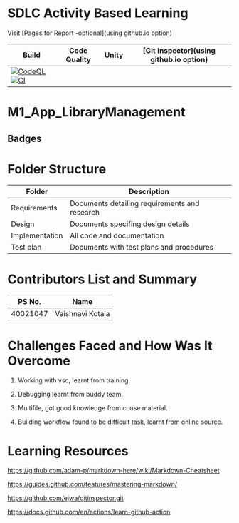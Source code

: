 # SDLC Activity Based Learning
Visit [Pages for Report -optional](using github.io option)

|Build|Code Quality|	Unity|	[Git Inspector](using github.io option)|
|------|-----------|------|----------------------------------------|
|[![CodeQL](https://github.com/cschlosser/doxdocgen/actions/workflows/codeql-analysis.yml/badge.svg)](https://github.com/cschlosser/doxdocgen/actions/workflows/codeql-analysis.yml)[![CI](https://github.com/cschlosser/doxdocgen/actions/workflows/ci.yml/badge.svg)](https://github.com/cschlosser/doxdocgen/actions/workflows/ci.yml)|

# M1_App_LibraryManagement
## Badges
# Folder Structure
|Folder	|Description|
|-------|------------|
|Requirements	|Documents detailing requirements and research|
|Design	|Documents specifing design details|
|Implementation	|All code and documentation|
|Test plan|	Documents with test plans and procedures|
# Contributors List and Summary
|PS No.|Name|
|------|-----|
|40021047|Vaishnavi Kotala|
# Challenges Faced and How Was It Overcome

 1. Working with vsc, learnt from training.
 
 2. Debugging learnt from buddy team.
 
 3. Multifile, got good knowledge from couse material.
 
 4. Building workflow found to be difficult task, learnt from online source.

# Learning Resources
 https://github.com/adam-p/markdown-here/wiki/Markdown-Cheatsheet
 
 https://guides.github.com/features/mastering-markdown/
 
 https://github.com/ejwa/gitinspector.git
 
 https://docs.github.com/en/actions/learn-github-action
 
 
